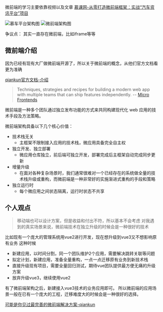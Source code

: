 微前端的学习主要依靠视频以及文章
[慕课网-从零打造微前端框架：实战“汽车资讯平台”项目](https://coding.imooc.com/class/520.html)

![慕车平台架构图](https://gitee.com/luojinan1/markdown-img/raw/master/20211230103537.png)
![微前端架构图](https://gitee.com/luojinan1/markdown-img/raw/master/20220103122714.png)

争议点：
其实一直存在微前端，比如iframe等等



## 微前端介绍

因为已经有现有大厂做微前端开源了，所以关于微前端的概念，从他们官方文档看更为准确

[qiankun官方文档-介绍](https://qiankun.umijs.org/zh/guide)
> Techniques, strategies and recipes for building a modern web app with multiple teams that can ship features independently. -- [Micro Frontends](https://swearer23.github.io/micro-frontends/)

微前端是一种多个团队通过独立发布功能的方式来共同构建现代化 web 应用的技术手段及方法策略。

微前端架构具备以下几个核心价值：
- 技术栈无关
  - 主框架不限制接入应用的技术栈，微应用具备完全自主权
- 独立开发、独立部署
  - 微应用仓库独立，前后端可独立开发，部署完成后主框架自动完成同步更新
- 增量升级
  - 在面对各种复杂场景时，我们通常很难对一个已经存在的系统做全量的技术栈升级或重构，而微前端是一种非常好的实施渐进式重构的手段和策略
- 独立运行时
  - 每个微应用之间状态隔离，运行时状态不共享

## 个人观点
> 移动端也可以设计方案，但是收益和付出不符，所以基本不会考虑
> 对我遇到的真实场景来说，微前端技术在独立升级的时候会是一种很好的技术

比如现有一个庞大的管理系统用vue2进行开发，现在想升级到vue3又不想影响原有业务
这种时候
- 新建应用，以时间分割，同一个团队维护2个应用，需要解决跳转关联等问题
- 拟定计划，新建应用，准备全量重构，一点一点迁移原有业务到新技术栈
- 直接升级现有项目，需要全量回归测试，期待vue团队提供最方便无痛的升级方案
- 放弃升级vue3，继续使用vue2

有了微前端架构之后，新建接入vue3技术的业务应用即可。
所以微前端的应用场景一般在已有一个庞大的工程，迁移难度大的时候会是一种很好的选择。



[可能是你见过最完善的微前端解决方案-qiankun](https://zhuanlan.zhihu.com/p/78362028)